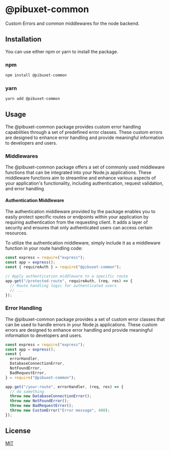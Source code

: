 # @pibuxet-common

Custom Errors and common middlewares for the node backend.

## Installation

You can use either npm or yarn to install the package.

### npm

```bash
npm install @pibuxet-common
```

### yarn

```bash
yarn add @pibuxet-common
```

## Usage

The @pibuxet-common package provides custom error handling capabilities through a set of predefined error classes. These custom errors are designed to enhance error handling and provide meaningful information to developers and users.

### Middlewares

The @pibuxet-common package offers a set of commonly used middleware functions that can be integrated into your Node.js applications. These middleware functions aim to streamline and enhance various aspects of your application's functionality, including authentication, request validation, and error handling

#### Authentication Middleware

The authentication middleware provided by the package enables you to easily protect specific routes or endpoints within your application by requiring authentication from the requesting client. It adds a layer of security and ensures that only authenticated users can access certain resources.

To utilize the authentication middleware, simply include it as a middleware function in your route handling code:

```typescript
const express = require("express");
const app = express();
const { requireAuth } = require("@pibuxet-common");

// Apply authentication middleware to a specific route
app.get("/protected-route", requireAuth, (req, res) => {
  // Route handling logic for authenticated users
  // ...
});
```

### Error Handling

The @pibuxet-common package provides a set of custom error classes that can be used to handle errors in your Node.js applications. These custom errors are designed to enhance error handling and provide meaningful information to developers and users.

```typescript
const express = require("express");
const app = express();
const {
  errorHandler,
  DatabaseConnectionError,
  NotFoundError,
  BadRequestError,
} = require("@pibuxet-common");

app.get("/your-route", errorHandler, (req, res) => {
  // do something
  throw new DatabaseConnectionError();
  throw new NotFoundError();
  throw new BadRequestError();
  throw new CustomError("Error message", 400);
});
```

## License

[MIT](https://choosealicense.com/licenses/mit/)
